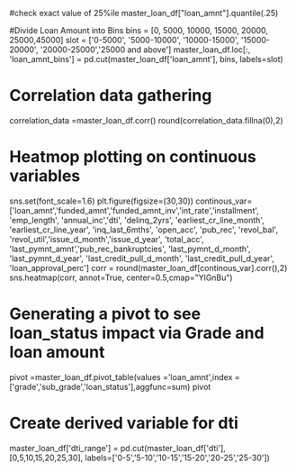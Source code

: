 #check exact value of 25%ile
master_loan_df["loan_amnt"].quantile(.25)

#Divide Loan Amount into Bins
bins = [0, 5000, 10000, 15000, 20000, 25000,45000]
slot = ['0-5000', '5000-10000', '10000-15000', '15000-20000', '20000-25000','25000 and above']
master_loan_df.loc[:, 'loan_amnt_bins'] = pd.cut(master_loan_df['loan_amnt'], bins, labels=slot)

# Correlation data gathering
correlation_data =master_loan_df.corr()
round(correlation_data.fillna(0),2)


# Heatmop plotting on continuous variables
sns.set(font_scale=1.6)
plt.figure(figsize=(30,30))
continous_var= ['loan_amnt','funded_amnt','funded_amnt_inv','int_rate','installment',
       'emp_length', 'annual_inc','dti', 'delinq_2yrs', 'earliest_cr_line_month', 'earliest_cr_line_year',
        'inq_last_6mths', 'open_acc', 'pub_rec', 'revol_bal', 'revol_util','issue_d_month','issue_d_year',
       'total_acc', 'last_pymnt_amnt','pub_rec_bankruptcies', 'last_pymnt_d_month', 'last_pymnt_d_year', 'last_credit_pull_d_month',
       'last_credit_pull_d_year', 'loan_approval_perc']
corr = round(master_loan_df[continous_var].corr(),2)
sns.heatmap(corr, annot=True, center=0.5,cmap="YlGnBu")


# Generating a pivot to see loan_status impact via Grade and loan amount
pivot =master_loan_df.pivot_table(values ='loan_amnt',index =['grade','sub_grade','loan_status'],aggfunc=sum)
pivot

# Create derived variable for dti
master_loan_df['dti_range'] = pd.cut(master_loan_df['dti'], [0,5,10,15,20,25,30], labels=['0-5','5-10','10-15','15-20','20-25','25-30'])